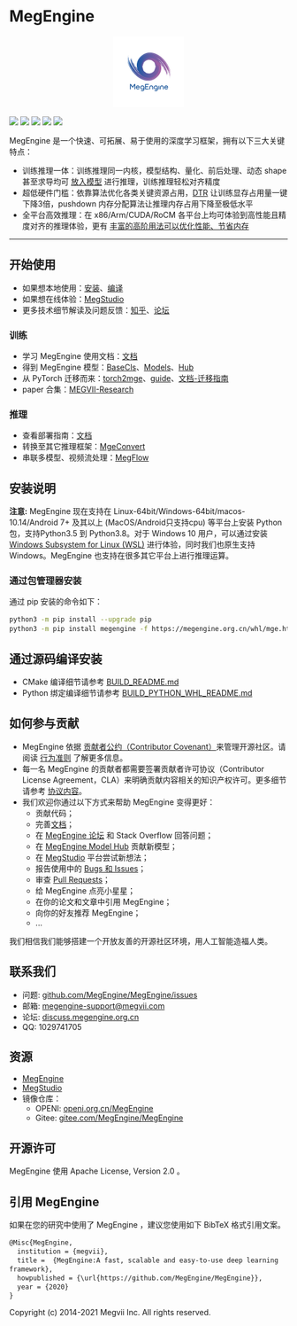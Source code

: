 # MegEngine

<p align="center">
  <img width="128" height="128" src="logo.png">
</p>

[![](https://img.shields.io/badge/English-%E4%B8%AD%E6%96%87-green.svg)](README.md) [![](https://img.shields.io/badge/Website-MegEngine-green.svg)](https://megengine.org.cn/) [![](https://img.shields.io/badge/License-Apache%202.0-green.svg)](LICENSE) [![](https://img.shields.io/badge/Chat-on%20QQ-green.svg?logo=tencentqq)](https://jq.qq.com/?_wv=1027&k=jJcBU1xi) [![](https://img.shields.io/badge/Discuss-on%20Zhihu-8A2BE2.svg?labelColor=00BFFF&logo=zhihu)](https://www.zhihu.com/people/megengine-bot)

MegEngine 是一个快速、可拓展、易于使用的深度学习框架，拥有以下三大关键特点：

* 训练推理一体：训练推理同一内核，模型结构、量化、前后处理、动态 shape 甚至求导均可 [放入模型](https://www.megengine.org.cn/doc/stable/zh/user-guide/model-development/traced_module/index.html) 进行推理，训练推理轻松对齐精度
* 超低硬件门槛：依靠算法优化各类关键资源占用，[DTR](https://www.megengine.org.cn/doc/stable/zh/user-guide/model-development/dtr/index.html) 让训练显存占用量一键下降3倍，pushdown 内存分配算法让推理内存占用下降至极低水平
* 全平台高效推理：在 x86/Arm/CUDA/RoCM 各平台上均可体验到高性能且精度对齐的推理体验，更有 [丰富的高阶用法可以优化性能、节省内存](https://www.megengine.org.cn/doc/stable/zh/user-guide/deployment/lite/advance/index.html)

------
## 开始使用

+ 如果想本地使用：[安装](https://www.megengine.org.cn/doc/stable/zh/user-guide/install/)、[编译](https://github.com/MegEngine/MegEngine/blob/master/scripts/cmake-build/BUILD_README.md)
+ 如果想在线体验：[MegStudio](https://studio.brainpp.com/)
+ 更多技术细节解读及问题反馈：[知乎](https://www.zhihu.com/people/megengine-bot)、[论坛](https://discuss.megengine.org.cn/)

### 训练
+ 学习 MegEngine 使用文档：[文档](https://www.megengine.org.cn/doc/stable/zh/getting-started/index.html)
+ 得到 MegEngine 模型：[BaseCls](https://github.com/megvii-research/basecls)、[Models](https://github.com/MegEngine/Models)、[Hub](https://github.com/MegEngine/Hub)
+ 从 PyTorch 迁移而来：[torch2mge](https://github.com/MegEngine/torch2mge)、[guide](https://github.com/MegEngine/cheat_sheet_for_pytorch_immigrant)、[文档-迁移指南](https://www.megengine.org.cn/doc/stable/zh/user-guide/transfer-from/)
+ paper 合集：[MEGVII-Research](https://github.com/megvii-research)


### 推理

+ 查看部署指南：[文档](https://www.megengine.org.cn/doc/stable/zh/getting-started/deploy/)
+ 转换至其它推理框架：[MgeConvert](https://github.com/MegEngine/mgeconvert)
+ 串联多模型、视频流处理：[MegFlow](https://github.com/MegEngine/MegFlow)

## 安装说明

**注意:** MegEngine 现在支持在 Linux-64bit/Windows-64bit/macos-10.14/Android 7+ 及其以上 (MacOS/Android只支持cpu) 等平台上安装 Python 包，支持Python3.5 到 Python3.8。对于 Windows 10 用户，可以通过安装 [Windows Subsystem for Linux (WSL)](https://docs.microsoft.com/en-us/windows/wsl) 进行体验，同时我们也原生支持Windows。MegEngine 也支持在很多其它平台上进行推理运算。

### 通过包管理器安装

通过 pip 安装的命令如下：

```bash
python3 -m pip install --upgrade pip
python3 -m pip install megengine -f https://megengine.org.cn/whl/mge.html
```

## 通过源码编译安装

* CMake 编译细节请参考 [BUILD_README.md](scripts/cmake-build/BUILD_README.md)
* Python 绑定编译细节请参考 [BUILD_PYTHON_WHL_README.md](scripts/whl/BUILD_PYTHON_WHL_README.md)

## 如何参与贡献

* MegEngine 依据 [贡献者公约（Contributor Covenant）](https://contributor-covenant.org)来管理开源社区。请阅读 [行为准则](CODE_OF_CONDUCT.md) 了解更多信息。
* 每一名 MegEngine 的贡献者都需要签署贡献者许可协议（Contributor License Agreement，CLA）来明确贡献内容相关的知识产权许可。更多细节请参考 [协议内容](CONTRIBUTOR_LICENSE_AGREEMENT.md)。
* 我们欢迎你通过以下方式来帮助 MegEngine 变得更好：
    * 贡献代码；
    * 完善[文档](https://github.com/MegEngine/Docs)；
    * 在 [MegEngine 论坛](https://discuss.megengine.org.cn) 和 Stack Overflow 回答问题；
    * 在 [MegEngine Model Hub](https://github.com/megengine/hub) 贡献新模型；
    * 在 [MegStudio](https://studio.brainpp.com) 平台尝试新想法；
    * 报告使用中的 [Bugs 和 Issues](https://github.com/MegEngine/MegEngine/issues)；
    * 审查 [Pull Requests](https://github.com/MegEngine/MegEngine/pulls)；
    * 给 MegEngine 点亮小星星；
    * 在你的论文和文章中引用 MegEngine；
    * 向你的好友推荐 MegEngine；
    * ...

我们相信我们能够搭建一个开放友善的开源社区环境，用人工智能造福人类。

## 联系我们

* 问题: [github.com/MegEngine/MegEngine/issues](https://github.com/MegEngine/MegEngine/issues)
* 邮箱: [megengine-support@megvii.com](mailto:megengine-support@megvii.com)
* 论坛: [discuss.megengine.org.cn](https://discuss.megengine.org.cn)
* QQ: 1029741705


## 资源

- [MegEngine](https://megengine.org.cn)
- [MegStudio](https://studio.brainpp.com)
- 镜像仓库：
   - OPENI: [openi.org.cn/MegEngine](https://www.openi.org.cn/html/2020/Framework_0325/18.html)
   - Gitee: [gitee.com/MegEngine/MegEngine](https://gitee.com/MegEngine/MegEngine)

## 开源许可

MegEngine 使用 Apache License, Version 2.0 。

## 引用 MegEngine
如果在您的研究中使用了 MegEngine ，建议您使用如下 BibTeX 格式引用文案。

```
@Misc{MegEngine,
  institution = {megvii},
  title =  {MegEngine:A fast, scalable and easy-to-use deep learning framework},
  howpublished = {\url{https://github.com/MegEngine/MegEngine}},
  year = {2020}
}
```

Copyright (c) 2014-2021 Megvii Inc. All rights reserved.
